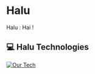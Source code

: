 # Halu
Halu : Hai !

## 💻 Halu Technologies
[![Our Tech](https://skillicons.dev/icons?i=go,mysql,docker)](https://skillicons.dev)